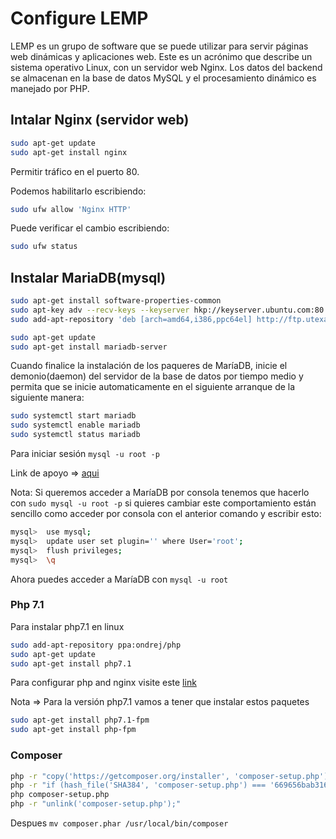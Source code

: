 # Configure LEMP

LEMP es un grupo de software que se puede utilizar para servir páginas web dinámicas y aplicaciones web. Este es un acrónimo 
que describe un sistema operativo Linux, con un servidor web Nginx.
Los datos del backend se almacenan en la base de datos MySQL y el procesamiento dinámico es manejado por PHP.

## Intalar Nginx (servidor web)
```sh
sudo apt-get update
sudo apt-get install nginx
```
Permitir tráfico en el puerto 80.

Podemos habilitarlo escribiendo:

```sh
sudo ufw allow 'Nginx HTTP' 
```

Puede verificar el cambio escribiendo:

```sh
sudo ufw status 
```
## Instalar MariaDB(mysql)

```sh
sudo apt-get install software-properties-common
sudo apt-key adv --recv-keys --keyserver hkp://keyserver.ubuntu.com:80 0xF1656F24C74CD1D8
sudo add-apt-repository 'deb [arch=amd64,i386,ppc64el] http://ftp.utexas.edu/mariadb/repo/10.1/ubuntu xenial main'

sudo apt-get update 
sudo apt-get install mariadb-server

```
Cuando finalice la instalación de los paqueres de MaríaDB, inicie el demonio(daemon) del servidor de la base de datos
por tiempo medio y permita que se inicie automaticamente en el siguiente arranque de la siguiente manera: 

```sh 
sudo systemctl start mariadb
sudo systemctl enable mariadb
sudo systemctl status mariadb

```
Para iniciar sesión `mysql -u root -p`

Link de apoyo => [aqui](https://www.digitalocean.com/community/tutorials/how-to-reset-your-mysql-or-mariadb-root-password)

Nota: Si queremos acceder a MaríaDB por consola tenemos que hacerlo con `sudo mysql -u root -p` si quieres cambiar este comportamiento están sencillo como acceder por consola con el anterior comando y escribir esto:
```sh
mysql>  use mysql; 
mysql>  update user set plugin='' where User='root'; 
mysql>  flush privileges; 
mysql>  \q 
```
Ahora puedes acceder a MaríaDB con `mysql -u root`


### Php 7.1

Para instalar php7.1 en linux

```sh
sudo add-apt-repository ppa:ondrej/php
sudo apt-get update 
sudo apt-get install php7.1 

```
Para configurar php and nginx visite este [link](https://www.digitalocean.com/community/tutorials/como-instalar-linux-nginx-mysql-php-lemp-stack-in-ubuntu-16-04-es)

Nota => Para la versión php7.1 vamos a tener que instalar estos paquetes

```sh
sudo apt-get install php7.1-fpm
sudo apt-get install php-fpm 

```

### Composer

```sh
php -r "copy('https://getcomposer.org/installer', 'composer-setup.php');"
php -r "if (hash_file('SHA384', 'composer-setup.php') === '669656bab3166a7aff8a7506b8cb2d1c292f042046c5a994c43155c0be6190fa0355160742ab2e1c88d40d5be660b410') { echo 'Installer verified'; } else { echo 'Installer corrupt'; unlink('composer-setup.php'); } echo PHP_EOL;"
php composer-setup.php
php -r "unlink('composer-setup.php');"
```
Despues `mv composer.phar /usr/local/bin/composer`

